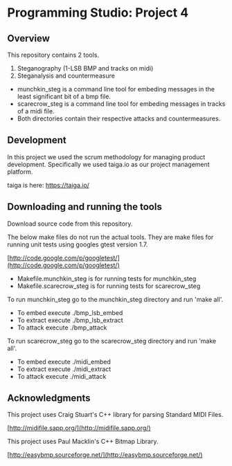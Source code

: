 Programming Studio: Project 4
=============

Overview
--------

  This repository contains 2 tools.
  
  1. Steganography (1-LSB BMP and tracks on midi)
  2. Steganalysis and countermeasure

  * munchkin_steg is a command line tool for embeding messages in the least significant bit of a bmp file.
  * scarecrow_steg is a command line tool for embeding messages in tracks of a midi file.
  * Both directories contain their respective attacks and countermeasures.

Development
-----------

  In this project we used the scrum methodology for managing product development. Specifically we used taiga.io as our
  project management platform. 
  
  taiga is here: https://taiga.io/

Downloading and running the tools
---------------------------------

  Download source code from this repository.

  The below make files do not run the actual tools. They are make files for running unit tests using googles gtest version 1.7.
  
  [http://code.google.com/p/googletest/](http://code.google.com/p/googletest/)

  * Makefile.munchkin_steg is for running tests for munchkin_steg
  * Makefile.scarecrow_steg is for running tests for scarecrow_steg
  

To run munchkin_steg go to the munchkin_steg directory and run 'make all'.
  * To embed execute     ./bmp_lsb_embed
  * To extract execute   ./bmp_lsb_extract
  * To attack execute    ./bmp_attack

To run scarecrow_steg go to the scarecrow_steg directory and run 'make all'.
  * To embed execute     ./midi_embed
  * To extract execute   ./midi_extract
  * To attack execute    ./midi_attack


Acknowledgments
---------------

This project uses Craig Stuart's C++ library for parsing Standard MIDI Files.

[http://midifile.sapp.org/](http://midifile.sapp.org/)

This project uses Paul Macklin's C++ Bitmap Library.

[http://easybmp.sourceforge.net/](http://easybmp.sourceforge.net/)
